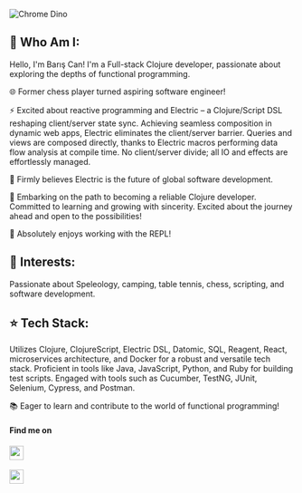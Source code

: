 <!--

**Baris Can Ates** is a ✨ _special_ ✨ repository because its `README.md` (this file) appears on your GitHub profile.

-->


![Chrome Dino](https://mir-s3-cdn-cf.behance.net/project_modules/max_1200/4ff07986208593.5d9a654e92f36.gif)

## 🌟 Who Am I:

Hello, I'm Barış Can! I'm a Full-stack Clojure developer, passionate about exploring the depths of functional programming.

🌐 Former chess player turned aspiring software engineer!

⚡ Excited about reactive programming and Electric – a Clojure/Script DSL reshaping client/server state sync. Achieving seamless composition in dynamic web apps, Electric eliminates the client/server barrier. Queries and views are composed directly, thanks to Electric macros performing data flow analysis at compile time. No client/server divide; all IO and effects are effortlessly managed.

🚀 Firmly believes Electric is the future of global software development.

🌱 Embarking on the path to becoming a reliable Clojure developer. Committed to learning and growing with sincerity. Excited about the journey ahead and open to the possibilities!

💖 Absolutely enjoys working with the REPL!

## 🌟 Interests:

Passionate about Speleology, camping, table tennis, chess, scripting, and software development.

## ⭐ Tech Stack:

Utilizes Clojure, ClojureScript, Electric DSL, Datomic, SQL, Reagent, React, microservices architecture, and Docker for a robust and versatile tech stack. Proficient in tools like Java, JavaScript, Python, and Ruby for building test scripts. Engaged with tools such as Cucumber, TestNG, JUnit, Selenium, Cypress, and Postman.

📚 Eager to learn and contribute to the world of functional programming!


#### Find me on  

 <p align='left'>

 <a href="https://www.linkedin.com/in/bariscanates" target="_blank"><img height="25" src="https://raw.githubusercontent.com/UjwalKandi/UjwalKandi/changes-to-readme/svg/linkedin%20rect.svg"></a>&nbsp;&nbsp;

 <a href="https://www.instagram.com/katarn_ken" target="_blank"><img height="25" src="https://raw.githubusercontent.com/UjwalKandi/UjwalKandi/changes-to-readme/svg/insta%20rect.svg"></a>&nbsp;&nbsp;

 
 </p>

